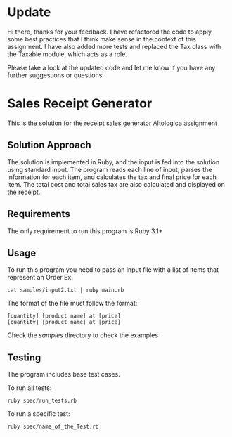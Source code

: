 # Update

Hi there, thanks for your feedback. I have refactored the code to apply some best practices that I think make sense in the context of this assignment. I have also added more tests and replaced the Tax class with the Taxable module, which acts as a role.

Please take a look at the updated code and let me know if you have any further suggestions or questions

# Sales Receipt Generator

This is the solution for the receipt sales generator Altologica assignment

## Solution Approach

The solution is implemented in Ruby, and the input is fed into the solution using standard input. The program reads each line of input, parses the information for each item, and calculates the tax and final price for each item. The total cost and total sales tax are also calculated and displayed on the receipt.

## Requirements

The only requirement to run this program is Ruby 3.1+


## Usage

To run this program you need to pass an input file with a list of items that represent an Order
Ex:
```
cat samples/input2.txt | ruby main.rb
```

The format of the file must follow the format:

```
[quantity] [product name] at [price]
[quantity] [product name] at [price]
```

Check the *samples* directory to check the examples


## Testing

The program includes base test cases.

To run all tests:

```
ruby spec/run_tests.rb
```

To run a specific test:

```
ruby spec/name_of_the_Test.rb
```
